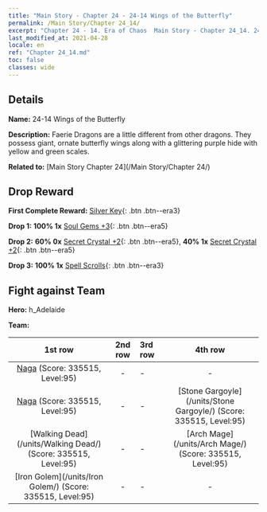```yaml
---
title: "Main Story - Chapter 24 - 24-14 Wings of the Butterfly"
permalink: /Main Story/Chapter 24_14/
excerpt: "Chapter 24 - 14. Era of Chaos  Main Story - Chapter 24_14. 24-14 Wings of the Butterfly"
last_modified_at: 2021-04-28
locale: en
ref: "Chapter 24_14.md"
toc: false
classes: wide
---
```


## Details

 **Name:** 24-14 Wings of the Butterfly

 **Description:** Faerie Dragons are a little different from other dragons. They possess giant, ornate butterfly wings along with a glittering purple hide with yellow and green scales.

 **Related to:** [Main Story Chapter 24](/Main Story/Chapter 24/)

## Drop Reward

 **First Complete Reward:** [Silver Key](/Items/con_693/){: .btn .btn--era3}

 **Drop 1:** **100% 1x** [Soul Gems +3](/Items/mat_86/){: .btn .btn--era5}

 **Drop 2:** **60% 0x** [Secret Crystal +2](/Items/mat_80/){: .btn .btn--era5}, **40% 1x** [Secret Crystal +2](/Items/mat_80/){: .btn .btn--era5}

 **Drop 3:** **100% 1x** [Spell Scrolls](/Items/con_694/){: .btn .btn--era3}


## Fight against Team
 **Hero:** h_Adelaide

 **Team:**


  | 1st row | 2nd row | 3rd row | 4th row |
  |:----:|:----:|:----|:----:|
  | [Naga](/units/Naga/) (Score: 335515, Level:95)  | - | - | - |
  | [Naga](/units/Naga/) (Score: 335515, Level:95)  | - | - | [Stone Gargoyle](/units/Stone Gargoyle/) (Score: 335515, Level:95)  |
  | [Walking Dead](/units/Walking Dead/) (Score: 335515, Level:95)  | - | - | [Arch Mage](/units/Arch Mage/) (Score: 335515, Level:95)  |
  | [Iron Golem](/units/Iron Golem/) (Score: 335515, Level:95)  | - | - | - |


